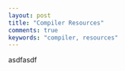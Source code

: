 ```yaml
---
layout: post
title: "Compiler Resources"
comments: true
keywords: "compiler, resources"
---
```


asdfasdf
